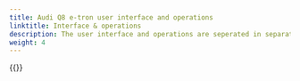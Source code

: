 ```yaml
---
title: Audi Q8 e-tron user interface and operations
linktitle: Interface & operations
description: The user interface and operations are seperated in separate areas in the Audi Q8 e-tron.
weight: 4
---
```


{{<children description="true" />}}



